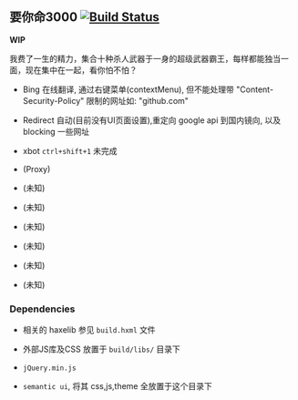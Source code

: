 要你命3000 [![Build Status](https://travis-ci.org/R32/YaoNiMing3000.svg?branch=master)](https://travis-ci.org/R32/YaoNiMing3000)
--------

**WIP**

我费了一生的精力，集合十种杀人武器于一身的超级武器霸王，每样都能独当一面，现在集中在一起，看你怕不怕？

 - Bing 在线翻译, 通过右键菜单(contextMenu), 但不能处理带 "Content-Security-Policy" 限制的网址如: "github.com"

 - Redirect 自动(目前没有UI页面设置),重定向 google api 到国内镜向, 以及 blocking 一些网址

 - xbot `ctrl+shift+1` 未完成
 
 - (Proxy)
 
 - (未知) 
 
 - (未知)
 
 - (未知)
 
 - (未知)
 
 - (未知)
 
 - (未知)

 ### Dependencies

  * 相关的 haxelib 参见 `build.hxml` 文件 

  * 外部JS库及CSS 放置于 `build/libs/` 目录下

   - `jQuery.min.js`

   - `semantic ui`, 将其 css,js,theme 全放置于这个目录下